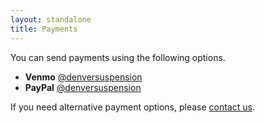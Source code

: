 ```yaml
---
layout: standalone
title: Payments
---
```


<p class="py-2 lead">
You can send payments using the following options.
</p>

<ul class="list-unstyled">
    <li class="py-2 lead">
        <i class="bi bi-cash-stack pe-1"></i>
        <b>Venmo</b> <a href="https://account.venmo.com/u/denversuspension" target="_blank">@denversuspension</a>
    </li>
    <li class="py-2 lead">
        <i class="bi bi-paypal pe-1"></i>
        <b>PayPal</b> <a href="https://paypal.me/denversuspension" target="_blank">@denversuspension</a>
    </li>
</ul>

If you need alternative payment options, please <a href="{% link contact.md %}">contact us</a>.
